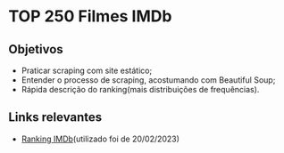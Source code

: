 <h1>TOP 250 Filmes IMDb</h1>
<h2>Objetivos</h2>
<ul>
    <li>Praticar scraping com site estático;</li>
    <li>Entender o processo de scraping, acostumando com Beautiful Soup;</li>
    <li>Rápida descrição do ranking(mais distribuições de frequências).</li>
</ul>
<h2>Links relevantes</h2>
<ul>
    <li><a href="https://www.imdb.com/chart/top/?ref_=nv_mp_mv250">Ranking IMDb</a>(utilizado foi de 20/02/2023)</li>
</ul>
